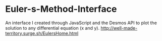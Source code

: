# Euler-s-Method-Interface
An interface I created through JavaScript and the Desmos API to plot the solution to any differential equation (x and y).
http://well-made-territory.surge.sh/EulersHome.html

